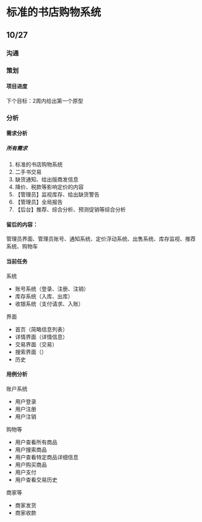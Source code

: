 # 标准的书店购物系统

## 10/27

### 沟通

### 策划

#### 项目进度

下个目标：2周内给出第一个原型

### 分析

#### 需求分析

##### 所有需求

1. 标准的书店购物系统
2. 二手书交易
3. 缺货通知、给出版商发信息
4. 降价、税款等影响定价的内容
5. 【管理员】监视库存、给出缺货警告
6. 【管理员】全局报告
7. 【后台】推荐、综合分析、预测促销等综合分析

#### 留后的内容：
管理员界面、管理员账号、通知系统、定价浮动系统、出售系统、库存监视、推荐系统、购物车

#### 当前任务

系统
* 账号系统（登录、注册、注销）
* 库存系统（入库、出库）
* 收银系统（支付请求、入账）

界面
* 首页（简略信息列表）
* 详情界面（详情信息）
* 交易界面（交易）
* 搜索界面（）
* 历史



#### 用例分析	

账户系统
* 用户登录
* 用户注册
* 用户注销

购物等
* 用户查看所有商品
* 用户搜索商品
* 用户查看特定商品详细信息
* 用户购买商品
* 用户支付
* 用户查看交易历史

商家等
* 商家发货
* 商家收款



